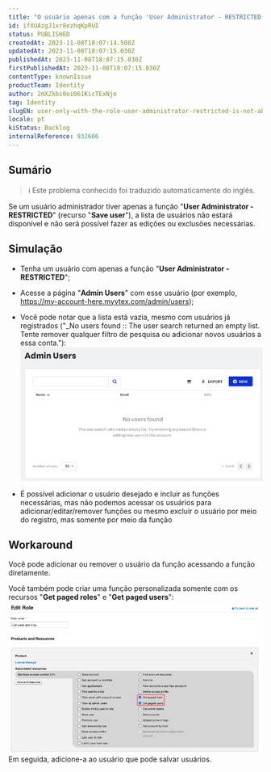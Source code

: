 ```yaml
---
title: "O usuário apenas com a função 'User Administrator - RESTRICTED' não consegue listar os usuários"
id: ifXUAzgJ1xr8ezhqKpRUI
status: PUBLISHED
createdAt: 2023-11-08T18:07:14.508Z
updatedAt: 2023-11-08T18:07:15.030Z
publishedAt: 2023-11-08T18:07:15.030Z
firstPublishedAt: 2023-11-08T18:07:15.030Z
contentType: knownIssue
productTeam: Identity
author: 2mXZkbi0oi061KicTExNjo
tag: Identity
slugEN: user-only-with-the-role-user-administrator-restricted-is-not-able-to-list-the-users
locale: pt
kiStatus: Backlog
internalReference: 932666
---
```


## Sumário

>ℹ️ Este problema conhecido foi traduzido automaticamente do inglês.


Se um usuário administrador tiver apenas a função "**User Administrator - RESTRICTED**" (recurso "**Save user**"), a lista de usuários não estará disponível e não será possível fazer as edições ou exclusões necessárias.

## Simulação



- Tenha um usuário com apenas a função "**User Administrator - RESTRICTED**";
- Acesse a página "**Admin Users**" com esse usuário (por exemplo, https://my-account-here.myvtex.com/admin/users);
- Você pode notar que a lista está vazia, mesmo com usuários já registrados ("_No users found :: The user search returned an empty list. Tente remover qualquer filtro de pesquisa ou adicionar novos usuários a essa conta."):
 ![](https://raw.githubusercontent.com/vtexdocs/help-center-content/refs/heads/main/docs/pt/known-issues/Identity/o-usuario-apenas-com-a-funcao-user-administrator-restricted-nao-consegue-listar-os-usuarios_1.png)

- É possível adicionar o usuário desejado e incluir as funções necessárias, mas não podemos acessar os usuários para adicionar/editar/remover funções ou mesmo excluir o usuário por meio do registro, mas somente por meio da função

## Workaround


Você pode adicionar ou remover o usuário da função acessando a função diretamente.

Você também pode criar uma função personalizada somente com os recursos "**Get paged roles**" e "**Get paged users**":
 ![](https://raw.githubusercontent.com/vtexdocs/help-center-content/refs/heads/main/docs/pt/known-issues/Identity/o-usuario-apenas-com-a-funcao-user-administrator-restricted-nao-consegue-listar-os-usuarios_2.png)
Em seguida, adicione-a ao usuário que pode salvar usuários.





